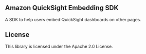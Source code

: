 ## Amazon QuickSight Embedding SDK

A SDK to help users embed QuickSight dashboards on other pages.

## License

This library is licensed under the Apache 2.0 License. 
